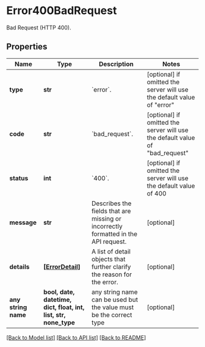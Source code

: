 # Error400BadRequest

Bad Request (HTTP 400).

## Properties
Name | Type | Description | Notes
------------ | ------------- | ------------- | -------------
**type** | **str** | &#x60;error&#x60;. | [optional]  if omitted the server will use the default value of "error"
**code** | **str** | &#x60;bad_request&#x60;. | [optional]  if omitted the server will use the default value of "bad_request"
**status** | **int** | &#x60;400&#x60;. | [optional]  if omitted the server will use the default value of 400
**message** | **str** | Describes the fields that are missing or incorrectly formatted in the API request. | [optional] 
**details** | [**[ErrorDetail]**](ErrorDetail.md) | A list of detail objects that further clarify the reason for the error. | [optional] 
**any string name** | **bool, date, datetime, dict, float, int, list, str, none_type** | any string name can be used but the value must be the correct type | [optional]

[[Back to Model list]](../README.md#documentation-for-models) [[Back to API list]](../README.md#documentation-for-api-endpoints) [[Back to README]](../README.md)


